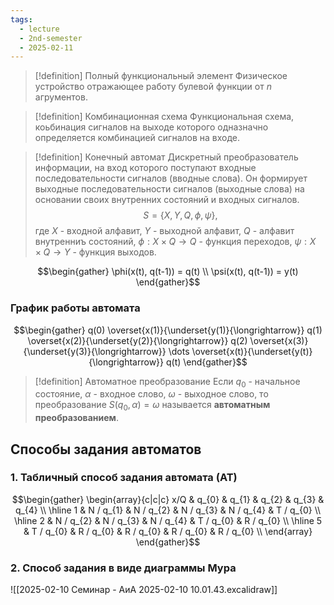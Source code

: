 ```yaml
---
tags:
  - lecture
  - 2nd-semester
  - 2025-02-11
---
```


> [!definition] Полный функциональный элемент
> Физическое устройство отражающее работу булевой функции от $n$ агрументов.

> [!definition] Комбинационная схема
> Функциональная схема, коьбинация сигналов на выходе которого одназначно определяется комбинацией сигналов на входе.

> [!definition] Конечный автомат
> Дискретный преобразователь информации, на вход которого поступают входные последовательности сигналов (вводные слова). Он формирует выходные последовательности сигналов (выходные слова) на основании своих внутренних состояний и входных сигналов.
> $$S = \{ X, Y, Q, \phi, \psi \},$$
> где $X$ - входной алфавит, $Y$ - выходной алфавит, $Q$ - алфавит внутренниъ состояний, $\phi: X \times Q \to Q$ - функция переходов, $\psi: X \times Q \to Y$ - функция выходов.

$$\begin{gather}
\phi(x(t), q(t-1)) = q(t) \\
\psi(x(t), q(t-1)) = y(t)
\end{gather}$$

### График работы автомата

$$\begin{gather}
q(0) \overset{x(1)}{\underset{y(1)}{\longrightarrow}} q(1) \overset{x(2)}{\underset{y(2)}{\longrightarrow}} q(2) \overset{x(3)}{\underset{y(3)}{\longrightarrow}} \dots \overset{x(t)}{\underset{y(t)}{\longrightarrow}} q(t)
\end{gather}$$

> [!definition] Автоматное преобразование
> Если $q_{0}$ - начальное состояние, $\alpha$ - входное слово, $\omega$ - выходное слово, то преобразование $S(q_{0}, \alpha) = \omega$ называется **автоматным преобразованием**.

## Способы задания автоматов

### 1. Табличный способ задания автомата (АТ)

$$\begin{gather}
\begin{array}{c|c|c}
x/Q & q_{0} & q_{1} & q_{2} & q_{3} & q_{4} \\
\hline 1 & N / q_{1} & N / q_{2} & N / q_{3} & N / q_{4} & T / q_{0} \\
\hline 2 & N / q_{2} & N / q_{3} &  N / q_{4} & T / q_{0} & R / q_{0} \\
\hline 5 & T / q_{0} & R / q_{0} & R / q_{0} & R / q_{0} & R / q_{0} \\
\end{array}
\end{gather}$$

### 2. Способ задания в виде диаграммы Мура

![[2025-02-10 Семинар - АиА 2025-02-10 10.01.43.excalidraw]]

